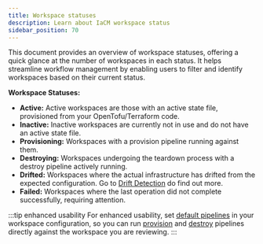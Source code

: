 ```yaml
---
title: Workspace statuses
description: Learn about IaCM workspace status
sidebar_position: 70
---
```



This document provides an overview of workspace statuses, offering a quick glance at the number of workspaces in each status. It helps streamline workflow management by enabling users to filter and identify workspaces based on their current status.

**Workspace Statuses:**
- **Active:** Active workspaces are those with an active state file, provisioned from your OpenTofu/Terraform code.
- **Inactive:** Inactive workspaces are currently not in use and do not have an active state file.
- **Provisioning:** Workspaces with a provision pipeline running against them.
- **Destroying:** Workspaces undergoing the teardown process with a destroy pipeline actively running.
- **Drifted:** Workspaces where the actual infrastructure has drifted from the expected configuration. Go to [Drift Detection](https://developer.harness.io/docs/infra-as-code-management/pipelines/operations/drift-detection) do find out more.
- **Failed:** Workspaces where the last operation did not complete successfully, requiring attention.

<!-- Tango/Interactive guide -->
<DocVideo src="https://app.tango.us/app/embed/1b445b45-6085-4964-a8c4-ab5c883f0a98" title="Harness IaCM Workspace Status" />

:::tip enhanced usability
For enhanced usability, set [default pipelines](https://developer.harness.io/docs/infra-as-code-management/pipelines/default-pipelines) in your workspace configuration, so you can run [provision](https://developer.harness.io/docs/infra-as-code-management/workspaces/provision-workspace) and [destroy](https://developer.harness.io/docs/infra-as-code-management/pipelines/operations/destroy-workspaces) pipelines directly against the workspace you are reviewing. 
:::